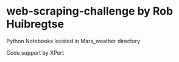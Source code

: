 # web-scraping-challenge by Rob Huibregtse

Python Notebooks located in Mars_weather directory

Code support by XPert

